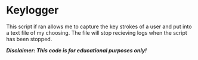 # Keylogger
This script if ran allows me to capture the key strokes of a user and put into a text file of my choosing. The file will stop recieving logs when the script has been stopped.

_**Disclaimer: This code is for educational purposes only!**_
